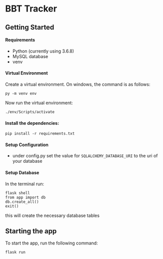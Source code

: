 # BBT Tracker

## Getting Started
#### Requirements
* Python (currently using 3.6.8)
* MySQL database
* venv

#### Virtual Environment
Create a virtual environment. On windows, the command is as follows:

```py -m venv env```

Now run the virtual environment:

```./env/Scripts/activate```

#### Install the dependencies:

```pip install -r requirements.txt```

#### Setup Configuration
- under config.py set the value for `SQLALCHEMY_DATABASE_URI` to the uri of your database

#### Setup Database
In the terminal run:
```
flask shell
from app import db
db.create_all()
exit()
```
this will create the necessary database tables

### 

## Starting the app
To start the app, run the following command:

`flask run`
